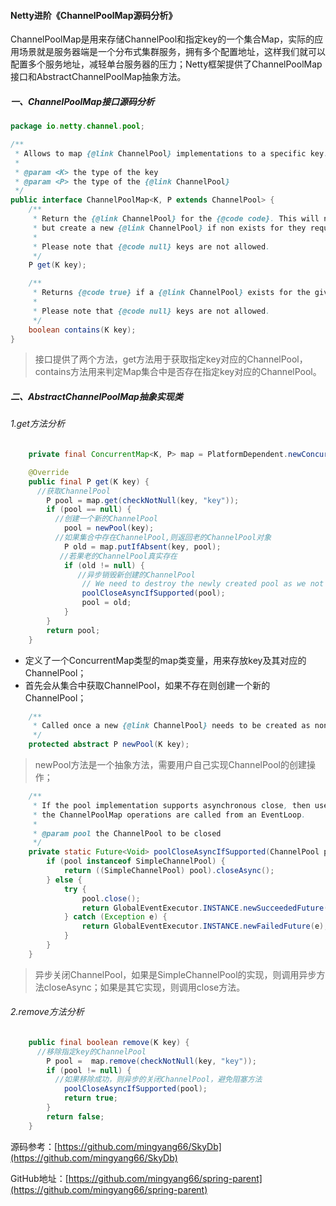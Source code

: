 #### Netty进阶《ChannelPoolMap源码分析》

>
ChannelPoolMap是用来存储ChannelPool和指定key的一个集合Map，实际的应用场景就是服务器端是一个分布式集群服务，拥有多个配置地址，这样我们就可以配置多个服务地址，减轻单台服务器的压力；Netty框架提供了ChannelPoolMap接口和AbstractChannelPoolMap抽象方法。

##### 一、ChannelPoolMap接口源码分析

```java
package io.netty.channel.pool;

/**
 * Allows to map {@link ChannelPool} implementations to a specific key.
 *
 * @param <K> the type of the key
 * @param <P> the type of the {@link ChannelPool}
 */
public interface ChannelPoolMap<K, P extends ChannelPool> {
    /**
     * Return the {@link ChannelPool} for the {@code code}. This will never return {@code null},
     * but create a new {@link ChannelPool} if non exists for they requested {@code key}.
     *
     * Please note that {@code null} keys are not allowed.
     */
    P get(K key);

    /**
     * Returns {@code true} if a {@link ChannelPool} exists for the given {@code key}.
     *
     * Please note that {@code null} keys are not allowed.
     */
    boolean contains(K key);
}
```

> 接口提供了两个方法，get方法用于获取指定key对应的ChannelPool，contains方法用来判定Map集合中是否存在指定key对应的ChannelPool。

##### 二、AbstractChannelPoolMap抽象实现类

###### 1.get方法分析

```java
    private final ConcurrentMap<K, P> map = PlatformDependent.newConcurrentHashMap();

    @Override
    public final P get(K key) {
      //获取ChannelPool
        P pool = map.get(checkNotNull(key, "key"));
        if (pool == null) {
          //创建一个新的ChannelPool
            pool = newPool(key);
          //如果集合中存在ChannelPool,则返回老的ChannelPool对象
            P old = map.putIfAbsent(key, pool);
           //若果老的ChannelPool真实存在
            if (old != null) {
               //异步销毁新创建的ChannelPool
                // We need to destroy the newly created pool as we not use it.
                poolCloseAsyncIfSupported(pool);
                pool = old;
            }
        }
        return pool;
    }
```

- 定义了一个ConcurrentMap类型的map类变量，用来存放key及其对应的ChannelPool；
- 首先会从集合中获取ChannelPool，如果不存在则创建一个新的ChannelPool；

```java
    /**
     * Called once a new {@link ChannelPool} needs to be created as non exists yet for the {@code key}.
     */
    protected abstract P newPool(K key);
```

> newPool方法是一个抽象方法，需要用户自己实现ChannelPool的创建操作；

```java
    /**
     * If the pool implementation supports asynchronous close, then use it to avoid a blocking close call in case
     * the ChannelPoolMap operations are called from an EventLoop.
     *
     * @param pool the ChannelPool to be closed
     */
    private static Future<Void> poolCloseAsyncIfSupported(ChannelPool pool) {
        if (pool instanceof SimpleChannelPool) {
            return ((SimpleChannelPool) pool).closeAsync();
        } else {
            try {
                pool.close();
                return GlobalEventExecutor.INSTANCE.newSucceededFuture(null);
            } catch (Exception e) {
                return GlobalEventExecutor.INSTANCE.newFailedFuture(e);
            }
        }
    }
```

> 异步关闭ChannelPool，如果是SimpleChannelPool的实现，则调用异步方法closeAsync；如果是其它实现，则调用close方法。

###### 2.remove方法分析

```java
    public final boolean remove(K key) {
      //移除指定key的ChannelPool
        P pool =  map.remove(checkNotNull(key, "key"));
        if (pool != null) {
          //如果移除成功，则异步的关闭ChannelPool，避免阻塞方法
            poolCloseAsyncIfSupported(pool);
            return true;
        }
        return false;
    }
```

源码参考：[https://github.com/mingyang66/SkyDb](https://github.com/mingyang66/SkyDb)

GitHub地址：[https://github.com/mingyang66/spring-parent](https://github.com/mingyang66/spring-parent)